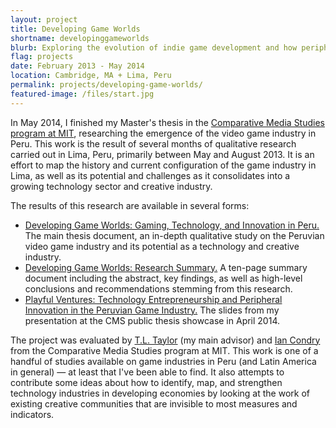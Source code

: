 ```yaml
---
layout: project
title: Developing Game Worlds
shortname: developinggameworlds
blurb: Exploring the evolution of indie game development and how peripheral innovation works in Lima, Peru
flag: projects
date: February 2013 - May 2014
location: Cambridge, MA + Lima, Peru
permalink: projects/developing-game-worlds/
featured-image: /files/start.jpg
---
```

In May 2014, I finished my Master's thesis in the <a href="http://cmsw.mit.edu">Comparative Media Studies program at MIT</a>, researching the emergence of the video game industry in Peru. This work is the result of several months of qualitative research carried out in Lima, Peru, primarily between May and August 2013. It is an effort to map the history and current configuration of the game industry in Lima, as well as its potential and challenges as it consolidates into a growing technology sector and creative industry.

The results of this research are available in several forms:

<ul>
	<li><a href="http://marisca.pe/files/EM-DGW-Final.pdf">Developing Game Worlds: Gaming, Technology, and Innovation in Peru.</a> The main thesis document, an in-depth qualitative study on the Peruvian video game industry and its potential as a technology and creative industry.</li>
	<li><a href="http://marisca.pe/files/EM-DGW-ResearchSummary.pdf">Developing Game Worlds: Research Summary.</a> A ten-page summary document including the abstract, key findings, as well as high-level conclusions and recommendations stemming from this research.</li>
	<li><a href="http://marisca.pe/files/EM-DGW-Presentation.pdf">Playful Ventures: Technology Entrepreneurship and Peripheral Innovation in the Peruvian Game Industry.</a> The slides from my presentation at the CMS public thesis showcase in April 2014.</li>
</ul>

The project was evaluated by <a href="http://tltaylor.com/">T.L. Taylor</a> (my main advisor) and <a href="http://web.mit.edu/condry/www/">Ian Condry</a> from the Comparative Media Studies program at MIT. This work is one of a handful of studies available on game industries in Peru (and Latin America in general) — at least that I've been able to find. It also attempts to contribute some ideas about how to identify, map, and strengthen technology industries in developing economies by looking at the work of existing creative communities that are invisible to most measures and indicators.